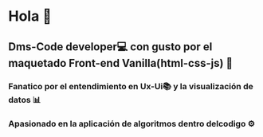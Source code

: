 # Hola 👋

## Dms-Code developer💻 con gusto por el maquetado Front-end Vanilla(html-css-js) 🍦 
### Fanatico por el entendimiento en Ux-Ui📚 y la visualización de datos 📊
### Apasionado en la aplicación de algoritmos dentro delcodigo ⚙️

<!--
**Dms-Codee/dms-codee** is a ✨ _special_ ✨ repository because its `README.md` (this file) appears on your GitHub profile.

Here are some ideas to get you started:

- 🔭 I’m currently working on ...
- 🌱 I’m currently learning ...
- 👯 I’m looking to collaborate on ...
- 🤔 I’m looking for help with ...
- 💬 Ask me about ...
- 📫 How to reach me: ...
- 😄 Pronouns: ...
- ⚡ Fun fact: ...
-->
